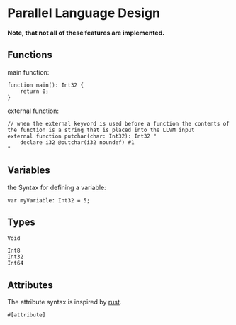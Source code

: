 # Parallel Language Design

**Note, that not all of these features are implemented.**

## Functions

main function:
```
function main(): Int32 {
	return 0;
}
```

external function:
```
// when the external keyword is used before a function the contents of the function is a string that is placed into the LLVM input
external function putchar(char: Int32): Int32 "
	declare i32 @putchar(i32 noundef) #1
"
```

## Variables

the Syntax for defining a variable:

```
var myVariable: Int32 = 5;
```

## Types

```
Void

Int8
Int32
Int64
```

## Attributes

The attribute syntax is inspired by [rust](https://doc.rust-lang.org/rust-by-example/attribute.html).

```
#[attribute]
```